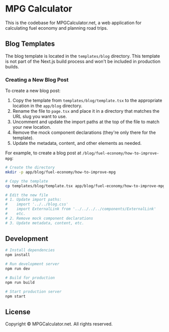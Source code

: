 # MPG Calculator

This is the codebase for MPGCalculator.net, a web application for calculating fuel economy and planning road trips.

## Blog Templates

The blog template is located in the `templates/blog` directory. This template is not part of the Next.js build process and won't be included in production builds.

### Creating a New Blog Post

To create a new blog post:

1. Copy the template from `templates/blog/template.tsx` to the appropriate location in the `app/blog` directory.
2. Rename the file to `page.tsx` and place it in a directory that matches the URL slug you want to use.
3. Uncomment and update the import paths at the top of the file to match your new location.
4. Remove the mock component declarations (they're only there for the template).
5. Update the metadata, content, and other elements as needed.

For example, to create a blog post at `/blog/fuel-economy/how-to-improve-mpg`:

```bash
# Create the directory
mkdir -p app/blog/fuel-economy/how-to-improve-mpg

# Copy the template
cp templates/blog/template.tsx app/blog/fuel-economy/how-to-improve-mpg/page.tsx

# Edit the new file
# 1. Update import paths:
#    import '../../blog.css'
#    import ExternalLink from '../../../../components/ExternalLink'
#    etc.
# 2. Remove mock component declarations
# 3. Update metadata, content, etc.
```

## Development

```bash
# Install dependencies
npm install

# Run development server
npm run dev

# Build for production
npm run build

# Start production server
npm start
```

## License

Copyright © MPGCalculator.net. All rights reserved. 